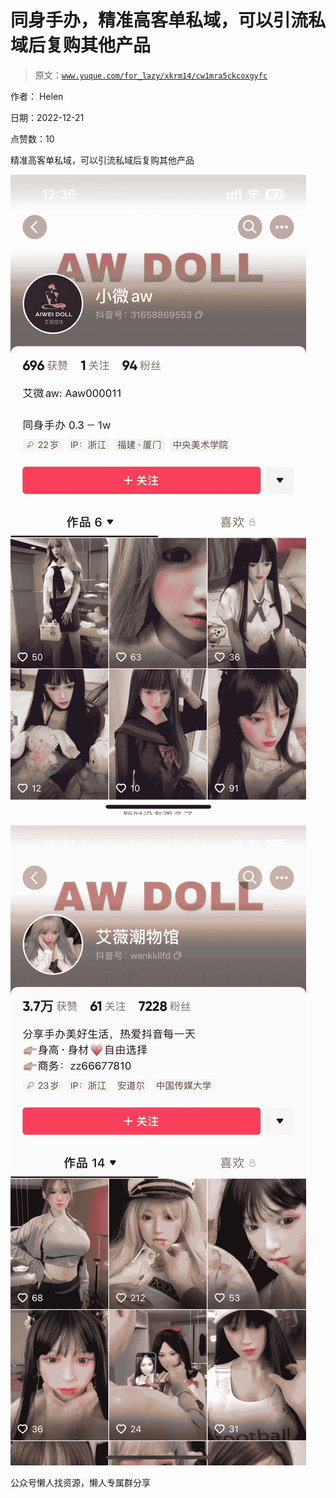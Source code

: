 # 同身手办，精准高客单私域，可以引流私域后复购其他产品

> 原文：[`www.yuque.com/for_lazy/xkrm14/cw1mra5ckcoxgyfc`](https://www.yuque.com/for_lazy/xkrm14/cw1mra5ckcoxgyfc)



作者： Helen



日期：2022-12-21



点赞数：10

<ne-card data-card-name="hr" data-card-type="block" id="VeChZ" data-event-boundary="card">

精准高客单私域，可以引流私域后复购其他产品



<ne-card data-card-name="image" data-card-type="inline" id="Q1AqS" data-event-boundary="card">![](img/cce2030f994c92a13b53cb020285f2b8.png)</ne-card>



<ne-card data-card-name="image" data-card-type="inline" id="mb0Ev" data-event-boundary="card">![](img/1dff3866600d9978dca52ad14202e120.png)</ne-card>

<ne-card data-card-name="hr" data-card-type="block" id="jJOhf" data-event-boundary="card">

公众号懒人找资源，懒人专属群分享

</ne-card></ne-card>
